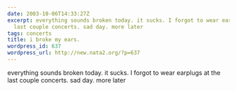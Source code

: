 ```yaml
---
date: 2003-10-06T14:33:27Z
excerpt: everything sounds broken today. it sucks. I forgot to wear earplugs at the
  last couple concerts. sad day. more later
tags: concerts
title: i broke my ears.
wordpress_id: 637
wordpress_url: http://new.nata2.org/?p=637
---
```


everything sounds broken today. it sucks. I forgot to wear earplugs at the last couple concerts. sad day. more later
